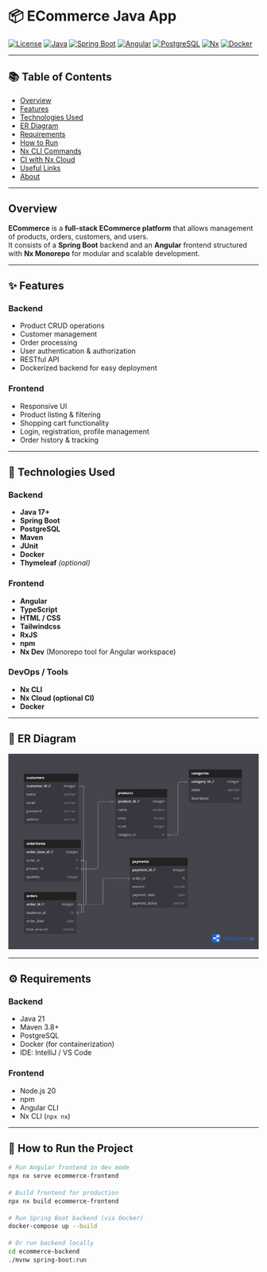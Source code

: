# 📦 ECommerce Java App

[![License](https://img.shields.io/badge/license-MIT-blue.svg)](LICENSE)
[![Java](https://img.shields.io/badge/Java-17%2B-red.svg)](https://www.oracle.com/java/)
[![Spring Boot](https://img.shields.io/badge/Spring%20Boot-Backend-green.svg)](https://spring.io/projects/spring-boot)
[![Angular](https://img.shields.io/badge/Angular-Frontend-red.svg)](https://angular.io/)
[![PostgreSQL](https://img.shields.io/badge/Database-PostgreSQL-blue.svg)](https://www.postgresql.org/)
[![Nx](https://img.shields.io/badge/Monorepo-Nx-blue.svg)](https://nx.dev/)
[![Docker](https://img.shields.io/badge/Containerized-Docker-blue.svg)](https://www.docker.com/)

---

## 📚 Table of Contents

- [Overview](#overview)
- [Features](#-features)
- [Technologies Used](#-technologies-used)
- [ER Diagram](#-er-diagram)
- [Requirements](#️-requirements)
- [How to Run](#-how-to-run-the-project)
- [Nx CLI Commands](#-useful-nx-cli-commands)
- [CI with Nx Cloud](#-continuous-integration-ci-with-nx-cloud-optional)
- [Useful Links](#-useful-links)
- [About](#-about)

---

## Overview

**ECommerce** is a **full-stack ECommerce platform** that allows management of products, orders, customers, and users.  
It consists of a **Spring Boot** backend and an **Angular** frontend structured with **Nx Monorepo** for modular and scalable development.

---

## ✨ Features

### Backend
- Product CRUD operations
- Customer management
- Order processing
- User authentication & authorization
- RESTful API
- Dockerized backend for easy deployment

### Frontend
- Responsive UI
- Product listing & filtering
- Shopping cart functionality
- Login, registration, profile management
- Order history & tracking

---

## 🧰 Technologies Used

### Backend
- **Java 17+**
- **Spring Boot**
- **PostgreSQL**
- **Maven**
- **JUnit**
- **Docker**
- **Thymeleaf** *(optional)*

### Frontend
- **Angular**
- **TypeScript**
- **HTML / CSS**
- **Tailwindcss**
- **RxJS**
- **npm**
- **Nx Dev** (Monorepo tool for Angular workspace)

### DevOps / Tools
- **Nx CLI**
- **Nx Cloud (optional CI)**
- **Docker**

---

## 🧱 ER Diagram

![ERD](ecommerce-backend/src/main/resources/docs/eCommerceERD.png)

---

## ⚙️ Requirements

### Backend
- Java 21
- Maven 3.8+
- PostgreSQL
- Docker (for containerization)
- IDE: IntelliJ / VS Code

### Frontend
- Node.js 20
- npm
- Angular CLI
- Nx CLI (`npx nx`)

---

## 🚀 How to Run the Project

```bash
# Run Angular frontend in dev mode
npx nx serve ecommerce-frontend

# Build frontend for production
npx nx build ecommerce-frontend

# Run Spring Boot backend (via Docker)
docker-compose up --build

# Or run backend locally
cd ecommerce-backend
./mvnw spring-boot:run
